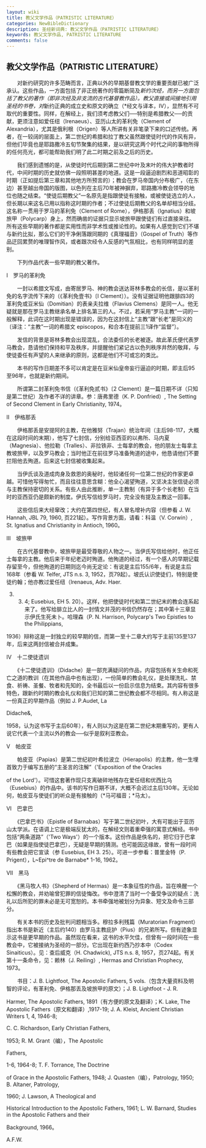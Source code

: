 ```yaml
---
layout: wiki
title: 教父文学作品（PATRISTIC LITERATURE）
categories: NewBibleDictionary
description: 圣经新词典: 教父文学作品（PATRISTIC LITERATURE）
keywords: 教父文学作品, PATRISTIC LITERATURE
comments: false
---
```


## 教父文学作品（PATRISTIC LITERATURE）

　　对新约研究的许多范畴而言，正典以外的早期基督教文学的重要贡献已被广泛承认。这些作品，一方面包括了非正统著作的零篇断简及*新约次经，而另一方面包括了教父的著作（即非次经及非支流的古代基督教作品）。教父直接或间接地引用圣经的书卷，对*新约正典的成立史和原文的确立（*经文与译本，IV），显然有不可取代的重要性。同样，在解经上，我们须考虑教父们──特别是希腊教父──的贡献，更须注意如爱任纽（Irenaeus）、亚历山太的革利免（Clement of Alexandria），尤其是俄利根（Origen）等人所讲有关非笔录下来的口述传统。再者，在一较阔的层面上，第二世纪的希腊和拉丁教父虽然跟使徒时代的作风有异，但他们毕竟也是耶路撒冷五旬节聚集的结果，是以研究这两个时代之间的事物所得的任何亮光，都可能帮助我们明了此二时期之前及之后的历史。

　　我们感到遗憾的是，从使徒时代后期到第二世纪中叶及末叶的伟大护教者时代，中间时期的历史就仿佛一段照明甚差的地道。这是一段逼迫剧烈和恶道昭彰的时期（正如提后第三章和其他地方所预言的）；教会在罗马帝国内分布极广，（在东边）甚至越出帝国的版图，以色列在主后70年被神摒弃，耶路撒冷教会领导的地位也随之结束。“使徒后期教父”一名原先是指跟使徒有接触，或被使徒选立的人，但长期以来这名已用以指称这时期的作者；不过使徒后期教父的名单却相当分歧。这名称一贯用于罗马的革利免（Clement of Rome），伊格那丢（Ignatius）和坡旅甲（Polycarp）身上，然而确凿的证据只显示坡旅甲跟使徒们有过直接来往。所有这些早期的著作都是实用性而非学术性或推论性的。如果有人感觉到它们不堪与新约比拟，那么它们的干净俐落跟同期的《真理福音》（Gospel of Truth）等作品迂回累赘的唯理智作风，或者跟次经令人反感的气氛相比，也有同样明显的差别。

　　下列作品代表一些早期的教父著作。

Ⅰ　罗马的革利免

　　一封以希腊文写成，由寄居罗马、神的教会送达哥林多教会的长信，是以革利免的名字流传下来的（《革利免壹书》〔I Clement〕）。没有证据证明他跟腓四3的革利免或豆米仙（Domitian）的表亲夫拉维（Flavius Clemens）是同一人。他无疑就是那在罗马主教继承名单上排名第三的人。不过，若采用“罗马主教”一词的一般解释，此词在这时期出现是错误的，因为在这封信上“主教”跟“长老”是同义的〔译注：“主教”一词的希腊文 episcopos，和合本在提前三1译作“监督”〕。

　　发信的背景是哥林多教会出现混乱，合法委任的长老被逐。故此革氏便代表罗马教会，恳请他们保持和平及秩序，并提醒他们紧记古以色列秩序井然的敬拜，与使徒委任有声望的人来继承的原则，这都是他们不可或忘的类比。

　　本书的写作日期差不多可以肯定是在豆米仙皇帝妄行逼迫的时期，即主后95至96年，也就是新约期间。

　　所谓第二封革利免书信（《革利免贰书》〔2 Clement〕是一篇日期不详（只知是第二世纪）及作者不详的讲章。参：唐弗里德（K. P. Donfried）, The Setting of Second Clement in Early Christianity, 1974。

Ⅱ　伊格那丢

　　伊格那丢是安提阿的主教，在他雅努（Trajan）统治年间（主后98-117，大概在这段时间的末期），他写了七封信，分别给亚西亚的以弗所、马内夏（Magnesia）、他拉勒（Tralles）、非拉铁非、士每拿的教会，他的朋友士每拿主教坡旅甲，以及罗马教会；当时他正在前往罗马准备殉道的途中，他恳请他们不要拦阻他去殉道。后来这七封信被收集起来。

　　当伊氏谈及道成肉身及救恩的奥秘时，他较诸任何一位第二世纪的作家更卓越。可惜他写得匆忙，而且往往意思含糊：他全心渴望殉道，又坚决主张信徒必须与主教保持密切的关系。有些人由此推断，单一主教制（有异于多个长老制）在当时的亚西亚仍是颇新的制度。伊氏写信给罗马时，完全没有提及主教这一回事。

　　这些信后来大经窜改；大约在第四世纪，有人冒名增补内容（但参看 J. W. Hannah, JBL 79, 1960, 页221起）。写作背景方面，请看：科温（V. Corwin）, St. Ignatius and Christianity in Antioch, 1960。

Ⅲ　坡旅甲

　　在古代基督教中，坡旅甲是最受尊敬的人物之一。当伊氏写信给他时，他正任士每拿的主教。他后来于年纪老迈时殉道。他殉道的经过，有一个感人的早期记载存留至今，但他殉道的日期则迄今尚无定论：有说是主后155/6年，有说是主后168年（参看 W. Telfer, JTS n.s. 3, 1952，页79起）。坡氏认识使徒们，特别是使徒约翰；他亦教过爱任纽（Irenaeus, Adv. Haer.

3. 3. 4; Eusebius, EH 5. 20）。这样，他把使徒时代和第二世纪末的教会连系起来了。他写给腓立比人的一封情文并茂的书信仍然存在；其中第十三章显示伊氏生死未卜。哈理森（P. N. Harrison, Polycarp's Two Epistles to the Philippians,

1936）辩称这是一封独立的较早期的信，而第一至十二章大约写于主前135至137年，后来这两封信被合并成集。

Ⅳ　十二使徒遗训

　　《十二使徒遗训》（Didache）是一部充满疑问的作品，内容包括有关生命和死亡之道的教训（在其他作品中也有出现），一份简单的教会礼仪，是处理洗礼、禁食、祈祷、圣餐、牧者和先知的，全书最后以一份启示信息为结束。其内容有很多特色，跟新约时期的教会礼仪和我们已知的第二世纪教会都不尽相同。有人称这是一份真正的早期作品（例如 J. P.Audet, La

Didache&,

1958，认为这书写于主后60年），有人则以为这是在第二世纪末期重写的，更有人说它代表一个主流以外的教会──似乎是叙利亚教会。

Ⅴ　帕皮亚

　　帕皮亚（Papias）是第二世纪初叶希拉波立（Hierapolis）的主教，他一生埋首致力于编写五册的“主圣言的注解”（'Exposition of the Oracles

of the Lord'）。可惜这套著作现只支离破碎地残存在爱任纽和优西比乌（Eusebius）的作品中。该书的写作日期不详，大概不会迟过主后130年。无论如何，帕皮亚与使徒们的听众是有接触的（*马可福音；*马太）。

Ⅵ　巴拿巴

　　《巴拿巴书》（Epistle of Barnabas）写于第二世纪初叶，大有可能出于亚历山太学派。在语调上它是极端反犹太的，在解经文则着重牵强的寓意式解经。书中包括“两条道路”（'Two Ways'）的一个版本。这份作品是佚名的，把它归于巴拿巴（如果是指使徒巴拿巴），无疑是早期的猜测。也可能因这缘故，曾有一段时间有些教会把它宣读（参 Eusebius, EH 3. 25）。可进一步参看：普里金特（P. Prigent），L~Epi^tre de Barnabe* 1-16, 1962。

Ⅶ　黑马

　　《黑马牧人书》（Shepherd of Hermas）是一本象征性的作品，旨在唤醒一个松懈的教会，并劝喻曾犯罪的信徒悔改。书中澄清了当时一个备受争议的疑点：洗礼以后所犯的罪未必是无可宽恕的。本书牵强地被划分为异象、短文及命令三部分。

　　有关本书的历史及批判问题相当多。穆拉多利残篇（Muratorian Fragment）指出本书是新近（主后约140）由罗马主教庇护（Pius）的兄弟所写。但有迹象显示这书是更早期的作品。虽然现在看来，这书的水平欠佳，但曾有一段时间在一些教会中，它被接纳为圣经的一部分。它出现在新约西乃抄本中（Codex Sinaiticus）。见：查后威克（H. Chadwick), JTS n.s. 8, 1957，页274起。有关第十一条命令，见：赖林（J. Reiling）, Hermas and Christian Prophecy, 1973。

　　书目：J. B. Lightfoot, The Apostolic Fathers, 5 vols.（包含大量资料及明智的评论，有革利免、伊格那丢及坡旅甲的原文）；J. B. Lightfoot - J. R.

Harmer, The Apostolic Fathers, 1891（有方便的原文及翻译）；K. Lake, The Apostolic Fathers（原文和翻译）,1917-19; J. A. Kleist, Ancient Christian Writers 1, 4, 1946-8;

C. C. Richardson, Early Christian Fathers,

1953; R. M. Grant（编），The Apostolic

Fathers,

1-6, 1964-8; T. F. Torrance, The Doctrine

of Grace in the Apostolic Fathers, 1948; J. Quasten（编），Patrology, 1950; B. Altaner, Patrology,

1960; J. Lawson, A Theological and

Historical Introduction to the Apostolic Fathers, 1961; L. W. Barnard, Studies in the Apostolic Fathers and their

Background, 1966。

A.F.W.








